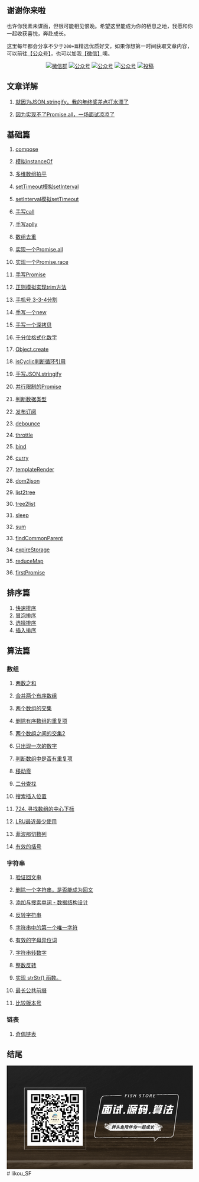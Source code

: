 ## 谢谢你来啦

也许你我素未谋面，但很可能相见恨晚。希望这里能成为你的栖息之地，我愿和你一起收获喜悦，奔赴成长。

这里每年都会分享不少于`200+篇`精选优质好文，如果你想第一时间获取文章内容，可以前往[【公众号】](#公众号)，也可以加我[【微信】](#公众号)噢。

<p align="center">
  <a href="#公众号"><img src="https://img.shields.io/badge/weChat-微信群-blue.svg" alt="微信群"></a>
  <a href="#公众号"><img src="https://img.shields.io/badge/%E5%85%AC%E4%BC%97%E5%8F%B7-前端胖头鱼-blue.svg" alt="公众号"></a>
  <a href="https://juejin.cn/user/3438928099549352"><img src="https://img.shields.io/badge/juejin-掘金-blue.svg" alt="公众号"></a>
  <a href="https://segmentfault.com/u/116263"><img src="https://img.shields.io/badge/sg-sg-blue.svg" alt="公众号"></a>
  <a href="https://www.zhihu.com/people/qian-duan-pang-tou-yu"><img src="https://img.shields.io/badge/zhihu-知乎-informational" alt="投稿"></a>
 </p>

## 文章详解
1. [就因为JSON.stringify，我的年终奖差点打水漂了](https://mp.weixin.qq.com/s/5Ik0LXw5MOhVACWpegDCxA)

2. [因为实现不了Promise.all，一场面试凉凉了](https://mp.weixin.qq.com/s/-YlCc-AsQ19sTHtsMyG-3g)

## 基础篇

1. [compose](https://github.com/qianlongo/fe-handwriting/blob/master/1.compose.js)

2. [模拟instanceOf](https://github.com/qianlongo/fe-handwriting/blob/master/2.instanceOf.js)

3. [多维数组拍平](https://github.com/qianlongo/fe-handwriting/blob/master/3.flat.js)

4. [setTimeout模拟setInterval](https://github.com/qianlongo/fe-handwriting/blob/master/4.setTimeout-interval.js)

5. [setInterval模拟setTimeout](https://github.com/qianlongo/fe-handwriting/blob/master/5.setInterval-timeout.js)

6. [手写call](https://github.com/qianlongo/fe-handwriting/blob/master/6.call.js)

7. [手写aplly](https://github.com/qianlongo/fe-handwriting/blob/master/7.apply.js)

8. [数组去重](https://github.com/qianlongo/fe-handwriting/blob/master/8.uniqueArray.js)

9. [实现一个Promise.all](https://github.com/qianlongo/fe-handwriting/blob/master/9.promise.all.js)

10. [实现一个Promise.race](https://github.com/qianlongo/fe-handwriting/blob/master/10.promise.race.js)

11. [手写Promise](https://github.com/qianlongo/fe-handwriting/blob/master/11.promise.js)

12. [正则模拟实现trim方法](https://github.com/qianlongo/fe-handwriting/blob/master/12.trim.js)

13. [手机号 3-3-4分割](https://github.com/qianlongo/fe-handwriting/blob/master/13.mobile-334.js)

14. [手写一个new](https://github.com/qianlongo/fe-handwriting/blob/master/14.new.js)

15. [手写一个深拷贝](https://github.com/qianlongo/fe-handwriting/blob/master/15.deepClone.js)

16. [千分位格式化数字](https://github.com/qianlongo/fe-handwriting/blob/master/27.formatPrice.js)

17. [Object.create](https://github.com/qianlongo/fe-handwriting/blob/master/44.Object.create.js)

18. [isCyclic判断循环引用](https://github.com/qianlongo/fe-handwriting/blob/master/51.js)

19. [手写JSON.stringify](https://github.com/qianlongo/fe-handwriting/blob/master/50.JSON.stringify.js)

20. [并行限制的Promise](https://github.com/qianlongo/fe-handwriting/blob/master/49.scheduler.js)

21. [判断数据类型](https://github.com/qianlongo/fe-handwriting/blob/master/46.getType.js)

22. [发布订阅](https://github.com/qianlongo/fe-handwriting/blob/master/45.EventEmitter.js)

23. [debounce](https://github.com/qianlongo/fe-handwriting/blob/master/52.debounce.html)

24. [throttle](https://github.com/qianlongo/fe-handwriting/blob/master/53.throttle.js)

25. [bind](https://github.com/qianlongo/fe-handwriting/blob/master/55.bind.js)

26. [curry](https://github.com/qianlongo/fe-handwriting/blob/master/54.curry.js)

27. [templateRender](https://github.com/qianlongo/fe-handwriting/blob/master/56.templateRender.js)

28. [dom2json](https://github.com/qianlongo/fe-handwriting/blob/master/57.dom2json.html)

29. [list2tree](https://github.com/qianlongo/fe-handwriting/blob/master/59.list2tree.js)

30. [tree2list](https://github.com/qianlongo/fe-handwriting/blob/master/60.tree2list.js)

31. [sleep](https://github.com/qianlongo/fe-handwriting/blob/master/61.sleep.js)

32. [sum](https://github.com/qianlongo/fe-handwriting/blob/master/63.sum.js)

33. [findCommonParent](https://github.com/qianlongo/fe-handwriting/blob/master/68.findCommonParent.html)

34. [expireStorage](https://github.com/qianlongo/fe-handwriting/blob/master/69.expireStorage.js)

35. [reduceMap](https://github.com/qianlongo/fe-handwriting/blob/master/70.reduceMap.js)

36. [firstPromise](https://github.com/qianlongo/fe-handwriting/blob/master/71.firstPromise.js)



## 排序篇

1. [快速排序](https://github.com/qianlongo/fe-handwriting/blob/master/17.quick-sort.js)
2. [冒泡排序](https://github.com/qianlongo/fe-handwriting/blob/master/18.bubble-sort.js)
3. [选择排序](https://github.com/qianlongo/fe-handwriting/blob/master/19.select-sort.js)
4. [插入排序](https://github.com/qianlongo/fe-handwriting/blob/master/20.insert-sort.js)

## 算法篇

### 数组

1. [两数之和](https://github.com/qianlongo/fe-handwriting/blob/master/21.two-sum.js)

2. [合并两个有序数组](https://github.com/qianlongo/fe-handwriting/blob/master/22.merge-sorted-array.js)

3. [两个数组的交集](https://github.com/qianlongo/fe-handwriting/blob/master/23.intersection.js)

4. [删除有序数组的重复项](https://github.com/qianlongo/fe-handwriting/blob/master/28.remove-duplicates.js)

5. [两个数组之间的交集2](https://github.com/qianlongo/fe-handwriting/blob/master/29.intersect2.js)

6. [只出现一次的数字](https://github.com/qianlongo/fe-handwriting/blob/master/30.singleNumber.js)

7. [判断数组中是否有重复项](https://github.com/qianlongo/fe-handwriting/blob/master/31.contains-duplicate.js)

8. [移动零](https://github.com/qianlongo/fe-handwriting/blob/master/32.move-zeroes.js)

9. [二分查找](https://github.com/qianlongo/fe-handwriting/blob/master/41.hafl-search.js)

10. [搜索插入位置](https://github.com/qianlongo/fe-handwriting/blob/master/42.search-insert.js)

11. [724. 寻找数组的中心下标](https://github.com/qianlongo/fe-handwriting/blob/master/43.pivot-index.js)

12. [LRU最近最少使用](https://github.com/qianlongo/fe-handwriting/blob/master/48.LRU2.js)

13. [菲波那切数列](https://github.com/qianlongo/fe-handwriting/blob/master/62.fib.js)
14. [有效的括号](https://github.com/qianlongo/fe-handwriting/blob/master/67.validParentheses.js)



### 字符串

1. [验证回文串](https://github.com/qianlongo/fe-handwriting/blob/master/24.valid-palindrome.js)
2. [删除一个字符串，是否能成为回文](https://github.com/qianlongo/fe-handwriting/blob/master/25.valid-palindrome2.js)
3. [添加与搜索单词 - 数据结构设计](https://github.com/qianlongo/fe-handwriting/blob/master/26.word-dictionary.js)

4. [反转字符串](https://github.com/qianlongo/fe-handwriting/blob/master/33.reverse-string.js)

5. [字符串中的第一个唯一字符](https://github.com/qianlongo/fe-handwriting/blob/master/34.first-uniq-char.js)

5. [有效的字母异位词](https://github.com/qianlongo/fe-handwriting/blob/master/35.is-anagram.js)

6. [字符串转数字](https://github.com/qianlongo/fe-handwriting/blob/master/36.my-atoi.js)

7. [整数反转](https://github.com/qianlongo/fe-handwriting/blob/master/37.reverse-num.js)

8. [实现 strStr() 函数。](https://github.com/qianlongo/fe-handwriting/blob/m◊aster/38.str-str.js)
9. [最长公共前缀](https://github.com/qianlongo/fe-handwriting/blob/master/39.longest-common-prefix.js)
10. [比较版本号](https://github.com/qianlongo/fe-handwriting/blob/master/40.compare-version.js)

### 链表

1. [奇偶链表](https://github.com/qianlongo/fe-handwriting/blob/master/16.odd-even-linked-list.js)


## 结尾

  <a name="微信"></a>  <a name="公众号"></a>


![](./imgs/wx.png)#   l i k o u _ S F 
 
 